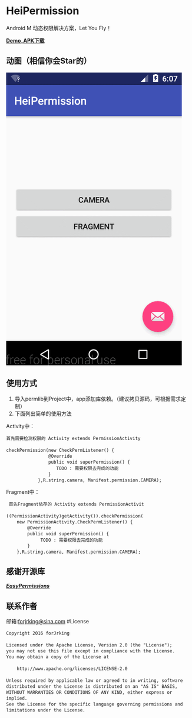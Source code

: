 # HeiPermission

Android M 动态权限解决方案，Let You Fly！

[**Demo_APK下载**](img/app-debug.apk)

## 动图（相信你会Star的）

![](img/1.gif)

## 使用方式

1.	导入permlib到Project中，app添加库依赖。（建议拷贝源码，可根据需求定制）
2.	下面列出简单的使用方法

Activity中：

	首先需要检测权限的 Activity extends PermissionActivity

	checkPermission(new CheckPermListener() {
                    @Override
                    public void superPermission() {
                       TODO : 需要权限去完成的功能
                    }
                },R.string.camera, Manifest.permission.CAMERA);

Fragment中：
   
	 首先Fragment依存的 Activity extends PermissionActivit

	((PermissionActivity)getActivity()).checkPermission(
		new PermissionActivity.CheckPermListener() {
            @Override
            public void superPermission() {
                 TODO : 需要权限去完成的功能
            }
        },R.string.camera, Manifest.permission.CAMERA);


## 感谢开源库

***[EasyPermissions](https://github.com/googlesamples/easypermissions)***

## 联系作者
邮箱:forjrking@sina.com
#License

    Copyright 2016 forJrking
    
    Licensed under the Apache License, Version 2.0 (the "License");
    you may not use this file except in compliance with the License.
    You may obtain a copy of the License at
    
        http://www.apache.org/licenses/LICENSE-2.0
    
    Unless required by applicable law or agreed to in writing, software
    distributed under the License is distributed on an "AS IS" BASIS,
    WITHOUT WARRANTIES OR CONDITIONS OF ANY KIND, either express or implied.
    See the License for the specific language governing permissions and
    limitations under the License.
